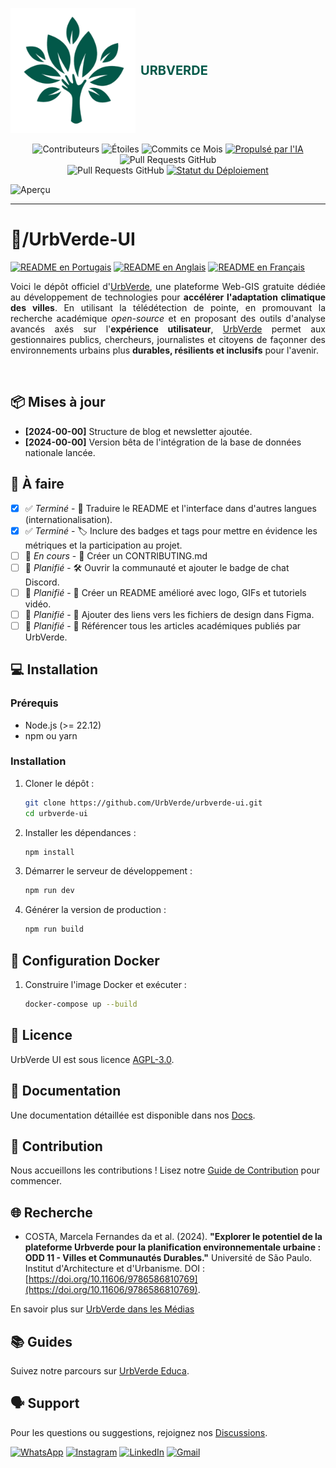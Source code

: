 <!-- urbverde-ui/README_FR.md -->
<p align="center">
    <a href="/" style="display: flex; align-items: center; gap: 8px; text-decoration: none;">
        <img src="src/assets/images/logo-white.png" alt="UrbVerde" width="200" height="200">
        <span style="color: #025949; font-family: Inter, sans-serif; font-size: 20px; font-weight: 700;">URBVERDE</span>
    </a>
    <br>
    <img src="https://img.shields.io/github/contributors/UrbVerde/urbverde-ui?style=for-the-badge" alt="Contributeurs">
    <img src="https://img.shields.io/github/stars/UrbVerde/urbverde-ui?style=for-the-badge" alt="Étoiles">
    <img src="https://img.shields.io/github/commit-activity/m/UrbVerde/urbverde-ui?style=for-the-badge" alt="Commits ce Mois">
    <a href="https://urbverde.iau.usp.br/">
        <img src="https://img.shields.io/badge/AI-Powered-blue?style=for-the-badge" alt="Propulsé par l'IA">
    </a>
    <img src="https://img.shields.io/github/issues-pr/UrbVerde/urbverde-ui?style=for-the-badge" alt="Pull Requests GitHub">
    <br>
    <img src="https://img.shields.io/github/issues-pr/UrbVerde/urbverde-ui" alt="Pull Requests GitHub">
    <a href="https://github.com/UrbVerde/urbverde-ui/actions/workflows/deploy.yml">
        <img src="https://github.com/UrbVerde/urbverde-ui/actions/workflows/deploy.yml/badge.svg" alt="Statut du Déploiement">
    </a>

![Aperçu](https://i.ibb.co/44F7ZMG/Captura-de-tela-2025-01-05-022659.png)

</p>

---
<h1>📁/UrbVerde-UI</h1>

[![README en Portugais](https://img.shields.io/badge/Português-d9d9d9)](./README_BR.md)
[![README en Anglais](https://img.shields.io/badge/English-d9d9d9)](./README.md)
[![README en Français](https://img.shields.io/badge/Français-d9d9d9)](./README_FR.md)

<p align="justify">
Voici le dépôt officiel d'<a href="https://urbverde.com">UrbVerde</a>, une plateforme Web-GIS gratuite dédiée au développement de technologies pour <strong>accélérer l'adaptation climatique des villes</strong>. En utilisant la télédétection de pointe, en promouvant la recherche académique <em>open-source</em> et en proposant des outils d'analyse avancés axés sur l'<strong>expérience utilisateur</strong>, <a href="https://urbverde.com">UrbVerde</a> permet aux gestionnaires publics, chercheurs, journalistes et citoyens de façonner des environnements urbains plus <strong>durables, résilients et inclusifs</strong> pour l'avenir.
</p>

<br>

## 📦 Mises à jour
- **[2024-00-00]** Structure de blog et newsletter ajoutée.
- **[2024-00-00]** Version bêta de l'intégration de la base de données nationale lancée.

## 🎯 À faire
- [x] ✅ _Terminé_ - 📄 Traduire le README et l'interface dans d'autres langues (internationalisation).
- [x] ✅ _Terminé_ - 🏷️ Inclure des badges et tags pour mettre en évidence les métriques et la participation au projet.
- [ ] 🚧 _En cours_ - 📄 Créer un CONTRIBUTING.md
- [ ] 📅 _Planifié_ - 🛠️ Ouvrir la communauté et ajouter le badge de chat Discord.
- [ ] 📅 _Planifié_ - 📄 Créer un README amélioré avec logo, GIFs et tutoriels vidéo.
- [ ] 📅 _Planifié_ - 🎨 Ajouter des liens vers les fichiers de design dans Figma.
- [ ] 📅 _Planifié_ - 📄 Référencer tous les articles académiques publiés par UrbVerde.

## 💻 Installation

### Prérequis

- Node.js (>= 22.12)
- npm ou yarn

### Installation

1. Cloner le dépôt :
   ```sh
   git clone https://github.com/UrbVerde/urbverde-ui.git
   cd urbverde-ui
   ```

2. Installer les dépendances :
   ```sh
   npm install
   ```

3. Démarrer le serveur de développement :
   ```sh
   npm run dev
   ```

4. Générer la version de production :
   ```sh
   npm run build
   ```

## 🐳 Configuration Docker

1. Construire l'image Docker et exécuter :
   ```sh
   docker-compose up --build
   ```

## 📜 Licence

UrbVerde UI est sous licence [AGPL-3.0](LICENSE).

## 📖 Documentation

Une documentation détaillée est disponible dans nos [Docs](https://urbverde-educa.tawk.help/).

## 🧩 Contribution

Nous accueillons les contributions ! Lisez notre [Guide de Contribution](CONTRIBUTING.md) pour commencer.

## 🌐 Recherche

- COSTA, Marcela Fernandes da et al. (2024). **"Explorer le potentiel de la plateforme Urbverde pour la planification environnementale urbaine : ODD 11 - Villes et Communautés Durables."** Université de São Paulo. Institut d'Architecture et d'Urbanisme. DOI : [https://doi.org/10.11606/9786586810769](https://doi.org/10.11606/9786586810769).

En savoir plus sur [UrbVerde dans les Médias](https://urbverde-educa.tawk.help/category/urbverde-nas-m%C3%ADdias)

## 📚 Guides

Suivez notre parcours sur [UrbVerde Educa](https://urbverde-educa.tawk.help/).

## 🗣 Support

Pour les questions ou suggestions, rejoignez nos [Discussions](https://github.com/UrbVerde/urbverde-ui/discussions).

[![WhatsApp](https://img.shields.io/badge/WhatsApp-25D366?style=for-the-badge&logo=whatsapp&logoColor=white)](https://wa.me/+5511916709802)
[![Instagram](https://img.shields.io/badge/Instagram-E4405F?style=for-the-badge&logo=instagram&logoColor=white)](https://instagram.com/urb.verde)
[![LinkedIn](https://img.shields.io/badge/linkedin-%230077B5.svg?style=for-the-badge&logo=linkedin&logoColor=white)](https://www.linkedin.com/company/urbverde/)
[![Gmail](https://img.shields.io/badge/Gmail-D14836?style=for-the-badge&logo=gmail&logoColor=white)](mailto:comunica.urbverde@usp.br)